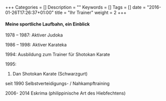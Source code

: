 +++
Categories = []
Description = ""
Keywords = []
Tags = []
date = "2016-01-26T17:26:37+01:00"
title = "Ihr Trainer"
weight = 2
+++
#### Meine sportliche Laufbahn, ein Einblick

1978 – 1987:
Aktiver Judoka

1986 – 1998:
Aktiver Karateka

1994:
Ausbildung zum Trainer für Shotokan Karate

1995:
1. Dan Shotokan Karate (Schwarzgurt)

seit 1990
Selbstverteidigungs- / Nahkampftraining

2006- 2014
Eskrima (philippinische Art des Hiebfechtens)

